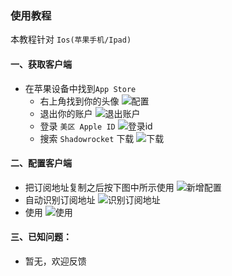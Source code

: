 ### 使用教程
本教程针对 `Ios(苹果手机/Ipad)`

#### 一、获取客户端
- 在苹果设备中找到`App Store`
  - 右上角找到你的头像
  ![配置](a.png)
  - 退出你的账户
  ![退出账户](b.png)
  - 登录 `美区 Apple ID`
  ![登录id](c.png)
  - 搜索 `Shadowrocket` 下载
  ![下载](d.png)

#### 二、配置客户端
- 把订阅地址复制之后按下图中所示使用
![新增配置](1.png)
- 自动识别订阅地址
![识别订阅地址](2.png)
- 使用
![使用](3.png)


#### 三、已知问题：
- 暂无，欢迎反馈